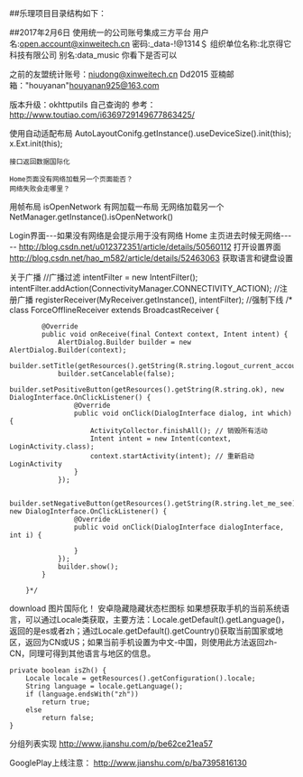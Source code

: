 ##乐理项目目录结构如下：

##2017年2月6日
  使用统一的公司账号集成三方平台
	用户名:open.account@xinweitech.cn
	密码:_data-!@1314＄
	组织单位名称:北京得它科技有限公司
	别名:data_music
	你看下是否可以

  
  之前的友盟统计账号：niudong@xinweitech.cn  Dd2015
  亚楠邮箱："houyanan"<houyanan925@163.com>

  版本升级：okhttputils 自己查询的
     参考：http://www.toutiao.com/i6369729149677863425/

  使用自动适配布局
     AutoLayoutConifg.getInstance().useDeviceSize().init(this);
     x.Ext.init(this);

	

	接口返回数据国际化

	Home页面没有网络加载另一个页面能否？
	网络失败会走哪里？
用帧布局
	isOpenNetwork   有网加载一布局   无网络加载另一个
	NetManager.getInstance().isOpenNetwork()


Login界面---如果没有网络是会提示用于没有网络
Home 主页进去时候无网络-----
	http://blog.csdn.net/u012372351/article/details/50560112
	打开设置界面
	http://blog.csdn.net/hao_m582/article/details/52463063
	获取语言和键盘设置 


关于广播
    //广播过滤
       intentFilter = new IntentFilter();
       intentFilter.addAction(ConnectivityManager.CONNECTIVITY_ACTION);
    //注册广播
       registerReceiver(MyReceiver.getInstance(), intentFilter);
	//强制下线
	/*
	    class ForceOfflineReceiver extends BroadcastReceiver {
	
	        @Override
	        public void onReceive(final Context context, Intent intent) {
	            AlertDialog.Builder builder = new AlertDialog.Builder(context);
	            builder.setTitle(getResources().getString(R.string.logout_current_account));
	            builder.setCancelable(false);
	            builder.setPositiveButton(getResources().getString(R.string.ok), new DialogInterface.OnClickListener() {
	                @Override
	                public void onClick(DialogInterface dialog, int which) {
	                    ActivityCollector.finishAll(); // 销毁所有活动
	                    Intent intent = new Intent(context, LoginActivity.class);
	                    context.startActivity(intent); // 重新启动LoginActivity
	                }
	            });
	
	            builder.setNegativeButton(getResources().getString(R.string.let_me_see), new DialogInterface.OnClickListener() {
	                @Override
	                public void onClick(DialogInterface dialogInterface, int i) {
	
	                }
	            });
	            builder.show();
	        }
	
	    }*/

download 图片国际化！
安卓隐藏隐藏状态栏图标
	如果想获取手机的当前系统语言，可以通过Locale类获取，主要方法：Locale.getDefault().getLanguage()，返回的是es或者zh；通过Locale.getDefault().getCountry()获取当前国家或地区，返回为CN或US；如果当前手机设置为中文-中国，则使用此方法返回zh-CN，同理可得到其他语言与地区的信息。
	
	private boolean isZh() {
        Locale locale = getResources().getConfiguration().locale;
        String language = locale.getLanguage();
        if (language.endsWith("zh"))
            return true;
        else
            return false;
    }

分组列表实现
	http://www.jianshu.com/p/be62ce21ea57

GooglePlay上线注意：
	http://www.jianshu.com/p/ba7395816130